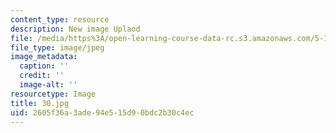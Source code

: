 ```yaml
---
content_type: resource
description: New image Uplaod
file: /media/https%3A/open-learning-course-data-rc.s3.amazonaws.com/5-112-principles-of-chemical-science-fall-2005/2605f36a3ade94e515d90bdc2b30c4ec_30.jpg
file_type: image/jpeg
image_metadata:
  caption: ''
  credit: ''
  image-alt: ''
resourcetype: Image
title: 30.jpg
uid: 2605f36a-3ade-94e5-15d9-0bdc2b30c4ec
---
```

